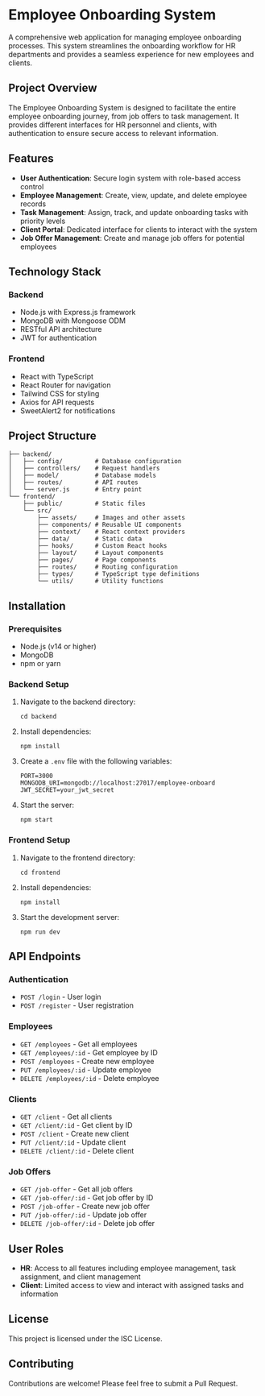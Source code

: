 # Employee Onboarding System

A comprehensive web application for managing employee onboarding processes. This system streamlines the onboarding workflow for HR departments and provides a seamless experience for new employees and clients.

## Project Overview

The Employee Onboarding System is designed to facilitate the entire employee onboarding journey, from job offers to task management. It provides different interfaces for HR personnel and clients, with authentication to ensure secure access to relevant information.

## Features

- **User Authentication**: Secure login system with role-based access control
- **Employee Management**: Create, view, update, and delete employee records
- **Task Management**: Assign, track, and update onboarding tasks with priority levels
- **Client Portal**: Dedicated interface for clients to interact with the system
- **Job Offer Management**: Create and manage job offers for potential employees

## Technology Stack

### Backend
- Node.js with Express.js framework
- MongoDB with Mongoose ODM
- RESTful API architecture
- JWT for authentication

### Frontend
- React with TypeScript
- React Router for navigation
- Tailwind CSS for styling
- Axios for API requests
- SweetAlert2 for notifications

## Project Structure

```
├── backend/
│   ├── config/         # Database configuration
│   ├── controllers/    # Request handlers
│   ├── model/          # Database models
│   ├── routes/         # API routes
│   └── server.js       # Entry point
└── frontend/
    ├── public/         # Static files
    └── src/
        ├── assets/     # Images and other assets
        ├── components/ # Reusable UI components
        ├── context/    # React context providers
        ├── data/       # Static data
        ├── hooks/      # Custom React hooks
        ├── layout/     # Layout components
        ├── pages/      # Page components
        ├── routes/     # Routing configuration
        ├── types/      # TypeScript type definitions
        └── utils/      # Utility functions
```

## Installation

### Prerequisites
- Node.js (v14 or higher)
- MongoDB
- npm or yarn

### Backend Setup
1. Navigate to the backend directory:
   ```
   cd backend
   ```
2. Install dependencies:
   ```
   npm install
   ```
3. Create a `.env` file with the following variables:
   ```
   PORT=3000
   MONGODB_URI=mongodb://localhost:27017/employee-onboard
   JWT_SECRET=your_jwt_secret
   ```
4. Start the server:
   ```
   npm start
   ```

### Frontend Setup
1. Navigate to the frontend directory:
   ```
   cd frontend
   ```
2. Install dependencies:
   ```
   npm install
   ```
3. Start the development server:
   ```
   npm run dev
   ```

## API Endpoints

### Authentication
- `POST /login` - User login
- `POST /register` - User registration

### Employees
- `GET /employees` - Get all employees
- `GET /employees/:id` - Get employee by ID
- `POST /employees` - Create new employee
- `PUT /employees/:id` - Update employee
- `DELETE /employees/:id` - Delete employee

### Clients
- `GET /client` - Get all clients
- `GET /client/:id` - Get client by ID
- `POST /client` - Create new client
- `PUT /client/:id` - Update client
- `DELETE /client/:id` - Delete client

### Job Offers
- `GET /job-offer` - Get all job offers
- `GET /job-offer/:id` - Get job offer by ID
- `POST /job-offer` - Create new job offer
- `PUT /job-offer/:id` - Update job offer
- `DELETE /job-offer/:id` - Delete job offer

## User Roles

- **HR**: Access to all features including employee management, task assignment, and client management
- **Client**: Limited access to view and interact with assigned tasks and information

## License

This project is licensed under the ISC License.

## Contributing

Contributions are welcome! Please feel free to submit a Pull Request.
